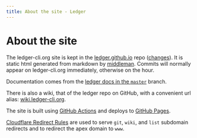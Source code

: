 ```yaml
---
title: About the site - Ledger
---
```


# About the site

The ledger-cli.org site is kept in the
[ledger.github.io](https://git.ledger-cli.org/ledger.github.io) repo ([changes](https://git.ledger-cli.org/ledger.github.io/commits/master)).
It is static html generated from markdown by [middleman](https://middlemanapp.com).
Commits will normally appear on ledger-cli.org immediately, otherwise on the hour.

Documentation comes from the
[ledger docs in the `master`](https://git.ledger-cli.org/ledger/tree/master/doc)
branch.

There is also a wiki, that of the ledger repo on GitHub, with a convenient
url alias: [wiki.ledger-cli.org](https://wiki.ledger-cli.org).

The site is built using [GitHub Actions](https://git.ledger-cli.org/ledger.github.io/actions) and
deploys to [GitHub Pages](https://pages.github.com).

[Cloudflare Redirect Rules](https://developers.cloudflare.com/rules/url-forwarding/single-redirects/examples/)
are used to serve `git`, `wiki`, and `list` subdomain redirects and to redirect the apex domain to `www`.
